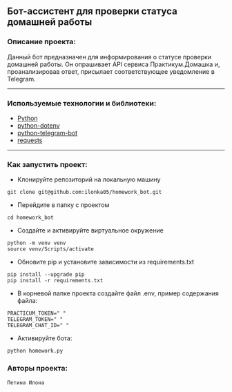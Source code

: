 ## Бот-ассистент для проверки статуса домашней работы


### Описание проекта:

Данный бот предназначен для информирования о статусе проверки домашней работы. Он опрашивает API сервиса Практикум.Домашка и, проанализировав ответ, присылает соответствующее уведомление в Telegram. 

---

### Используемые технологии и библиотеки:
* [Python](https://www.python.org/)
* [python-dotenv](https://pypi.org/project/python-dotenv/)
* [python-telegram-bot](https://pypi.org/project/python-telegram-bot/)
* [requests](https://pypi.org/project/requests/)

---

### Как запустить проект:

- Клонируйте репозиторий на локальную машину

```
git clone git@github.com:ilonka05/homework_bot.git
```

- Перейдите в папку с проектом

```
cd homework_bot
```

- Создайте и активируйте виртуальное окружение

```
python -m venv venv
source venv/Scripts/activate
```

- Обновите pip и установите зависимости из requirements.txt

```
pip install --upgrade pip
pip install -r requirements.txt
```

- В корневой папке проекта создайте файл .env, пример содержания файла:

```
PRACTICUM_TOKEN=" "
TELEGRAM_TOKEN=" "
TELEGRAM_CHAT_ID=" "

```


- Активируйте бота:

```
python homework.py
```

### Авторы проекта:

    Петина Илона
